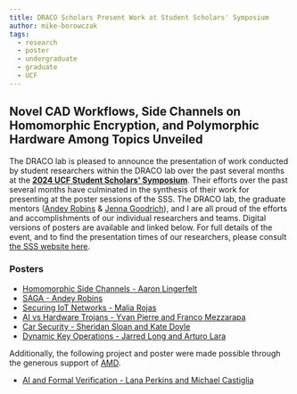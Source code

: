 ```yaml
---
title: DRACO Scholars Present Work at Student Scholars' Symposium
author: mike-borowczak
tags:
  - research
  - poster
  - undergraduate
  - graduate
  - UCF
---
```


## Novel CAD Workflows, Side Channels on Homomorphic Encryption, and Polymorphic Hardware Among Topics Unveiled

The DRACO lab is pleased to announce the presentation of work conducted by student researchers within the DRACO lab over the past several months at the **[2024 UCF Student Scholars' Symposium](https://researchweek.ucf.edu/symposium/)**. Their efforts over the past several months have culminated in the synthesis of their work for presenting at the poster sessions of the SSS. The DRACO lab, the graduate mentors ([Andey Robins](/DRACO/members/andey-robins.html) & [Jenna Goodrich](/DRACO/members/jenna-goodrich.html)), and I are all proud of the efforts and accomplishments of our individual researchers and teams. Digital versions of posters are available and linked below. For full details of the event, and to find the presentation times of our researchers, please consult [the SSS website here](https://virtual.oxfordabstracts.com/#/event/4539/program).

### Posters

- [Homomorphic Side Channels - Aaron Lingerfelt](/DRACO/2024/03/27/Homomorphic-Side-Channels.html)
- [SAGA - Andey Robins](/DRACO/2024/03/27/SAGA.html)
- [Securing IoT Networks - Malia Rojas](/DRACO/2024/03/27/Securing-IoT-Networks.html)
- [AI vs Hardware Trojans - Yvan Pierre and Franco Mezzarapa](/DRACO/2024/03/26/AI-vs-Hardware-Trojans.html)
- [Car Security - Sheridan Sloan and Kate Doyle](/DRACO/2024/03/26/Car-Security.html)
- [Dynamic Key Operations - Jarred Long and Arturo Lara](/DRACO/2024/03/26/Dynamic-Key-Operations.html)

Additionally, the following project and poster were made possible through the generous support of [AMD](/DRACO/members/amd.html).

- [AI and Formal Verification - Lana Perkins and Michael Castiglia](/DRACO/2024/03/26/AI-and-Formal-Verification.html)
